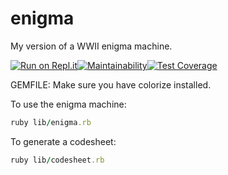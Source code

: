 # enigma
My version of a WWII enigma machine.

[![Run on Repl.it](https://repl.it/badge/github/wakin66/enigma)](https://repl.it/github/wakin66/enigma)[![Maintainability](https://api.codeclimate.com/v1/badges/0a9130e9d3d524d2b4c3/maintainability)](https://codeclimate.com/github/wakin66/enigma/maintainability)[![Test Coverage](https://api.codeclimate.com/v1/badges/0a9130e9d3d524d2b4c3/test_coverage)](https://codeclimate.com/github/wakin66/enigma/test_coverage)

GEMFILE:
Make sure you have colorize installed.

To use the enigma machine:
```ruby
ruby lib/enigma.rb
```

To generate a codesheet:
```ruby
ruby lib/codesheet.rb
```